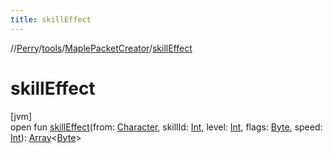 ```yaml
---
title: skillEffect
---
```

//[Perry](../../../index.html)/[tools](../index.html)/[MaplePacketCreator](index.html)/[skillEffect](skill-effect.html)



# skillEffect



[jvm]\
open fun [skillEffect](skill-effect.html)(from: [Character](../../client/-character/index.html), skillId: [Int](https://kotlinlang.org/api/latest/jvm/stdlib/kotlin/-int/index.html), level: [Int](https://kotlinlang.org/api/latest/jvm/stdlib/kotlin/-int/index.html), flags: [Byte](https://kotlinlang.org/api/latest/jvm/stdlib/kotlin/-byte/index.html), speed: [Int](https://kotlinlang.org/api/latest/jvm/stdlib/kotlin/-int/index.html)): [Array](https://kotlinlang.org/api/latest/jvm/stdlib/kotlin/-array/index.html)<[Byte](https://kotlinlang.org/api/latest/jvm/stdlib/kotlin/-byte/index.html)>




